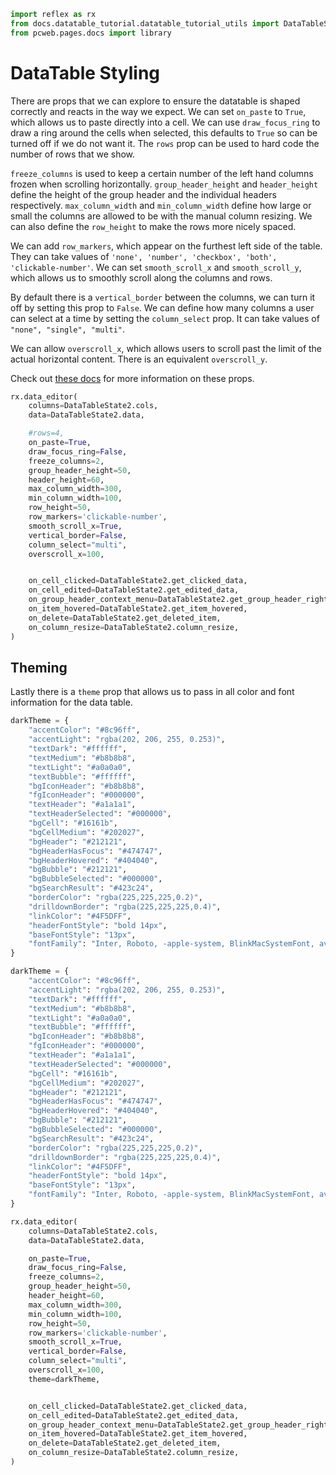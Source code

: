 ```python exec
import reflex as rx
from docs.datatable_tutorial.datatable_tutorial_utils import DataTableState, DataTableState2
from pcweb.pages.docs import library
```

# DataTable Styling

There are props that we can explore to ensure the datatable is shaped correctly and reacts in the way we expect. We can set `on_paste` to `True`, which allows us to paste directly into a cell. We can use `draw_focus_ring` to draw a ring around the cells when selected, this defaults to `True` so can be turned off if we do not want it. The `rows` prop can be used to hard code the number of rows that we show.

`freeze_columns` is used to keep a certain number of the left hand columns frozen when scrolling horizontally. `group_header_height` and `header_height` define the height of the group header and the individual headers respectively. `max_column_width` and `min_column_width` define how large or small the columns are allowed to be with the manual column resizing. We can also define the `row_height` to make the rows more nicely spaced.

We can add `row_markers`, which appear on the furthest left side of the table. They can take values of `'none', 'number', 'checkbox', 'both', 'clickable-number'`. We can set `smooth_scroll_x` and `smooth_scroll_y`, which allows us to smoothly scroll along the columns and rows.

By default there is a `vertical_border` between the columns, we can turn it off by setting this prop to `False`. We can define how many columns a user can select at a time by setting the `column_select` prop. It can take values of `"none", "single", "multi"`.

We can allow `overscroll_x`, which allows users to scroll past the limit of the actual horizontal content. There is an equivalent `overscroll_y`.

Check out [these docs]({library.table.data_editor.path}) for more information on these props.

```python demo
rx.data_editor(
    columns=DataTableState2.cols,
    data=DataTableState2.data,

    #rows=4,
    on_paste=True,
    draw_focus_ring=False,
    freeze_columns=2,
    group_header_height=50,
    header_height=60,
    max_column_width=300,
    min_column_width=100,
    row_height=50,
    row_markers='clickable-number',
    smooth_scroll_x=True,
    vertical_border=False,
    column_select="multi",
    overscroll_x=100,


    on_cell_clicked=DataTableState2.get_clicked_data,
    on_cell_edited=DataTableState2.get_edited_data,
    on_group_header_context_menu=DataTableState2.get_group_header_right_click,
    on_item_hovered=DataTableState2.get_item_hovered,
    on_delete=DataTableState2.get_deleted_item,
    on_column_resize=DataTableState2.column_resize,
)
```

## Theming

Lastly there is a `theme` prop that allows us to pass in all color and font information for the data table.

```python
darkTheme = {
    "accentColor": "#8c96ff",
    "accentLight": "rgba(202, 206, 255, 0.253)",
    "textDark": "#ffffff",
    "textMedium": "#b8b8b8",
    "textLight": "#a0a0a0",
    "textBubble": "#ffffff",
    "bgIconHeader": "#b8b8b8",
    "fgIconHeader": "#000000",
    "textHeader": "#a1a1a1",
    "textHeaderSelected": "#000000",
    "bgCell": "#16161b",
    "bgCellMedium": "#202027",
    "bgHeader": "#212121",
    "bgHeaderHasFocus": "#474747",
    "bgHeaderHovered": "#404040",
    "bgBubble": "#212121",
    "bgBubbleSelected": "#000000",
    "bgSearchResult": "#423c24",
    "borderColor": "rgba(225,225,225,0.2)",
    "drilldownBorder": "rgba(225,225,225,0.4)",
    "linkColor": "#4F5DFF",
    "headerFontStyle": "bold 14px",
    "baseFontStyle": "13px",
    "fontFamily": "Inter, Roboto, -apple-system, BlinkMacSystemFont, avenir next, avenir, segoe ui, helvetica neue, helvetica, Ubuntu, noto, arial, sans-serif",
}
```

```python exec
darkTheme = {
    "accentColor": "#8c96ff",
    "accentLight": "rgba(202, 206, 255, 0.253)",
    "textDark": "#ffffff",
    "textMedium": "#b8b8b8",
    "textLight": "#a0a0a0",
    "textBubble": "#ffffff",
    "bgIconHeader": "#b8b8b8",
    "fgIconHeader": "#000000",
    "textHeader": "#a1a1a1",
    "textHeaderSelected": "#000000",
    "bgCell": "#16161b",
    "bgCellMedium": "#202027",
    "bgHeader": "#212121",
    "bgHeaderHasFocus": "#474747",
    "bgHeaderHovered": "#404040",
    "bgBubble": "#212121",
    "bgBubbleSelected": "#000000",
    "bgSearchResult": "#423c24",
    "borderColor": "rgba(225,225,225,0.2)",
    "drilldownBorder": "rgba(225,225,225,0.4)",
    "linkColor": "#4F5DFF",
    "headerFontStyle": "bold 14px",
    "baseFontStyle": "13px",
    "fontFamily": "Inter, Roboto, -apple-system, BlinkMacSystemFont, avenir next, avenir, segoe ui, helvetica neue, helvetica, Ubuntu, noto, arial, sans-serif",
}
```

```python demo
rx.data_editor(
    columns=DataTableState2.cols,
    data=DataTableState2.data,

    on_paste=True,
    draw_focus_ring=False,
    freeze_columns=2,
    group_header_height=50,
    header_height=60,
    max_column_width=300,
    min_column_width=100,
    row_height=50,
    row_markers='clickable-number',
    smooth_scroll_x=True,
    vertical_border=False,
    column_select="multi",
    overscroll_x=100,
    theme=darkTheme,


    on_cell_clicked=DataTableState2.get_clicked_data,
    on_cell_edited=DataTableState2.get_edited_data,
    on_group_header_context_menu=DataTableState2.get_group_header_right_click,
    on_item_hovered=DataTableState2.get_item_hovered,
    on_delete=DataTableState2.get_deleted_item,
    on_column_resize=DataTableState2.column_resize,
)
```

